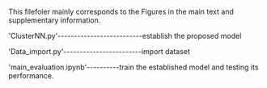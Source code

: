 This filefoler mainly corresponds to the Figures in the main text and supplementary information.

'ClusterNN.py'--------------------------establish the proposed model

'Data_import.py'------------------------import dataset

'main_evaluation.ipynb'----------train the established model and testing its performance.
